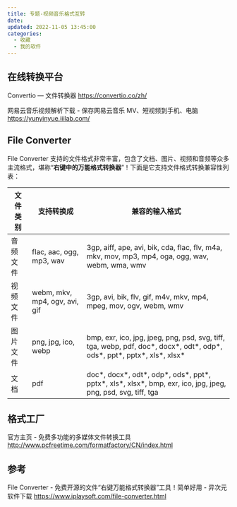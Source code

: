 ```yaml
---
title: 专题-视频音乐格式互转
date: 
updated: 2022-11-05 13:45:00
categories:
  - 收藏
  - 我的软件
---
```


## 在线转换平台

Convertio — 文件转换器
<https://convertio.co/zh/>

网易云音乐视频解析下载 - 保存网易云音乐 MV、短视频到手机、电脑
<https://yunyinyue.iiilab.com/>

## File Converter

File Converter 支持的文件格式非常丰富，包含了文档、图片、视频和音频等众多主流格式，堪称“**右键中的万能格式转换器**”！下面是它支持文件格式转换兼容性列表：

| 文件类别 | 支持转换成                    | 兼容的输入格式                                               |
| -------- | ----------------------------- | ------------------------------------------------------------ |
| 音频文件 | flac, aac, ogg, mp3, wav      | 3gp, aiff, ape, avi, bik, cda, flac, flv, m4a, mkv, mov, mp3, mp4, oga, ogg, wav, webm, wma, wmv |
| 视频文件 | webm, mkv, mp4, ogv, avi, gif | 3gp, avi, bik, flv, gif, m4v, mkv, mp4, mpeg, mov, ogv, webm, wmv |
| 图片文件 | png, jpg, ico, webp           | bmp, exr, ico, jpg, jpeg, png, psd, svg, tiff, tga, webp, pdf, doc*, docx*, odt*, odp*, ods*, ppt*, pptx*, xls*, xlsx* |
| 文档     | pdf                           | doc*, docx*, odt*, odp*, ods*, ppt*, pptx*, xls*, xlsx*, bmp, exr, ico, jpg, jpeg, png, psd, svg, tiff, tga |

## 格式工厂

官方主页 - 免费多功能的多媒体文件转换工具
<http://www.pcfreetime.com/formatfactory/CN/index.html>

## 参考

File Converter - 免费开源的文件“右键万能格式转换器”工具！简单好用 - 异次元软件下载
<https://www.iplaysoft.com/file-converter.html>
